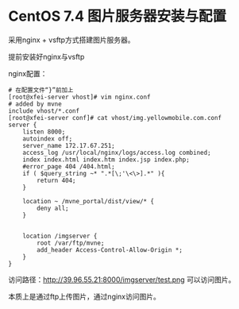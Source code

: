 # CentOS 7.4 图片服务器安装与配置

采用nginx + vsftp方式搭建图片服务器。

提前安装好nginx与vsftp



nginx配置：

```
# 在配置文件“}”前加上
[root@xfei-server vhost]# vim nginx.conf
# added by mvne
include vhost/*.conf
[root@xfei-server conf]# cat vhost/img.yellowmobile.com.conf 
server {
    listen 8000;
    autoindex off;
    server_name 172.17.67.251;
    access_log /usr/local/nginx/logs/access.log combined;
    index index.html index.htm index.jsp index.php;
    #error_page 404 /404.html;
    if ( $query_string ~* ".*[\;'\<\>].*" ){
        return 404;
    }

    location ~ /mvne_portal/dist/view/* {
        deny all;
    }


    location /imgserver {
        root /var/ftp/mvne;
        add_header Access-Control-Allow-Origin *;
    }
}

```

访问路径：http://39.96.55.21:8000/imgserver/test.png 可以访问图片。



本质上是通过ftp上传图片，通过nginx访问图片。


